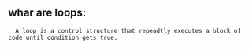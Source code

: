 whar are loops:
---------------
	  A loop is a control structure that repeadtly executes a block of code until condition gets true.

